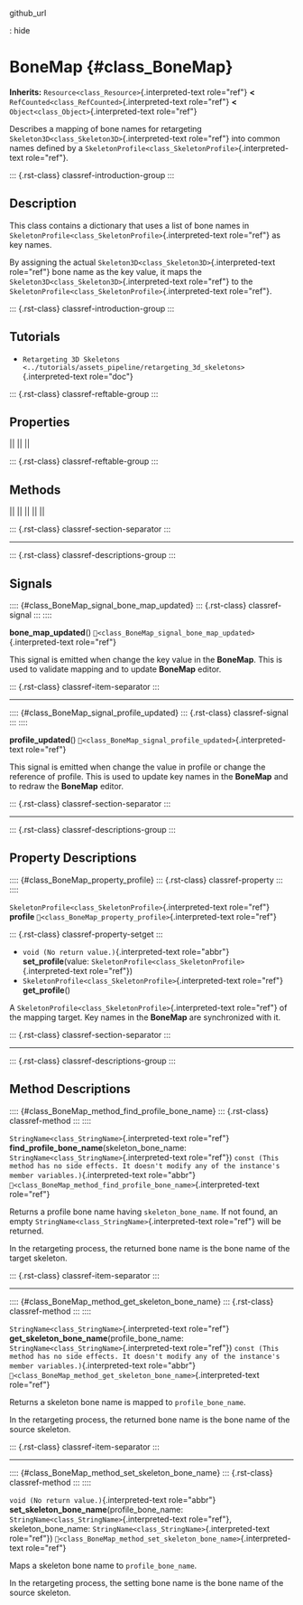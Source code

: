 github_url

:   hide

# BoneMap {#class_BoneMap}

**Inherits:** `Resource<class_Resource>`{.interpreted-text role="ref"}
**\<** `RefCounted<class_RefCounted>`{.interpreted-text role="ref"}
**\<** `Object<class_Object>`{.interpreted-text role="ref"}

Describes a mapping of bone names for retargeting
`Skeleton3D<class_Skeleton3D>`{.interpreted-text role="ref"} into common
names defined by a
`SkeletonProfile<class_SkeletonProfile>`{.interpreted-text role="ref"}.

::: {.rst-class}
classref-introduction-group
:::

## Description

This class contains a dictionary that uses a list of bone names in
`SkeletonProfile<class_SkeletonProfile>`{.interpreted-text role="ref"}
as key names.

By assigning the actual `Skeleton3D<class_Skeleton3D>`{.interpreted-text
role="ref"} bone name as the key value, it maps the
`Skeleton3D<class_Skeleton3D>`{.interpreted-text role="ref"} to the
`SkeletonProfile<class_SkeletonProfile>`{.interpreted-text role="ref"}.

::: {.rst-class}
classref-introduction-group
:::

## Tutorials

- `Retargeting 3D Skeletons <../tutorials/assets_pipeline/retargeting_3d_skeletons>`{.interpreted-text
  role="doc"}

::: {.rst-class}
classref-reftable-group
:::

## Properties

||
||
||

::: {.rst-class}
classref-reftable-group
:::

## Methods

||
||
||
||
||

::: {.rst-class}
classref-section-separator
:::

------------------------------------------------------------------------

::: {.rst-class}
classref-descriptions-group
:::

## Signals

:::: {#class_BoneMap_signal_bone_map_updated}
::: {.rst-class}
classref-signal
:::
::::

**bone_map_updated**()
`🔗<class_BoneMap_signal_bone_map_updated>`{.interpreted-text
role="ref"}

This signal is emitted when change the key value in the **BoneMap**.
This is used to validate mapping and to update **BoneMap** editor.

::: {.rst-class}
classref-item-separator
:::

------------------------------------------------------------------------

:::: {#class_BoneMap_signal_profile_updated}
::: {.rst-class}
classref-signal
:::
::::

**profile_updated**()
`🔗<class_BoneMap_signal_profile_updated>`{.interpreted-text role="ref"}

This signal is emitted when change the value in profile or change the
reference of profile. This is used to update key names in the
**BoneMap** and to redraw the **BoneMap** editor.

::: {.rst-class}
classref-section-separator
:::

------------------------------------------------------------------------

::: {.rst-class}
classref-descriptions-group
:::

## Property Descriptions

:::: {#class_BoneMap_property_profile}
::: {.rst-class}
classref-property
:::
::::

`SkeletonProfile<class_SkeletonProfile>`{.interpreted-text role="ref"}
**profile** `🔗<class_BoneMap_property_profile>`{.interpreted-text
role="ref"}

::: {.rst-class}
classref-property-setget
:::

- `void (No return value.)`{.interpreted-text role="abbr"}
  **set_profile**(value:
  `SkeletonProfile<class_SkeletonProfile>`{.interpreted-text
  role="ref"})
- `SkeletonProfile<class_SkeletonProfile>`{.interpreted-text role="ref"}
  **get_profile**()

A `SkeletonProfile<class_SkeletonProfile>`{.interpreted-text role="ref"}
of the mapping target. Key names in the **BoneMap** are synchronized
with it.

::: {.rst-class}
classref-section-separator
:::

------------------------------------------------------------------------

::: {.rst-class}
classref-descriptions-group
:::

## Method Descriptions

:::: {#class_BoneMap_method_find_profile_bone_name}
::: {.rst-class}
classref-method
:::
::::

`StringName<class_StringName>`{.interpreted-text role="ref"}
**find_profile_bone_name**(skeleton_bone_name:
`StringName<class_StringName>`{.interpreted-text role="ref"})
`const (This method has no side effects. It doesn't modify any of the instance's member variables.)`{.interpreted-text
role="abbr"}
`🔗<class_BoneMap_method_find_profile_bone_name>`{.interpreted-text
role="ref"}

Returns a profile bone name having `skeleton_bone_name`. If not found,
an empty `StringName<class_StringName>`{.interpreted-text role="ref"}
will be returned.

In the retargeting process, the returned bone name is the bone name of
the target skeleton.

::: {.rst-class}
classref-item-separator
:::

------------------------------------------------------------------------

:::: {#class_BoneMap_method_get_skeleton_bone_name}
::: {.rst-class}
classref-method
:::
::::

`StringName<class_StringName>`{.interpreted-text role="ref"}
**get_skeleton_bone_name**(profile_bone_name:
`StringName<class_StringName>`{.interpreted-text role="ref"})
`const (This method has no side effects. It doesn't modify any of the instance's member variables.)`{.interpreted-text
role="abbr"}
`🔗<class_BoneMap_method_get_skeleton_bone_name>`{.interpreted-text
role="ref"}

Returns a skeleton bone name is mapped to `profile_bone_name`.

In the retargeting process, the returned bone name is the bone name of
the source skeleton.

::: {.rst-class}
classref-item-separator
:::

------------------------------------------------------------------------

:::: {#class_BoneMap_method_set_skeleton_bone_name}
::: {.rst-class}
classref-method
:::
::::

`void (No return value.)`{.interpreted-text role="abbr"}
**set_skeleton_bone_name**(profile_bone_name:
`StringName<class_StringName>`{.interpreted-text role="ref"},
skeleton_bone_name: `StringName<class_StringName>`{.interpreted-text
role="ref"})
`🔗<class_BoneMap_method_set_skeleton_bone_name>`{.interpreted-text
role="ref"}

Maps a skeleton bone name to `profile_bone_name`.

In the retargeting process, the setting bone name is the bone name of
the source skeleton.
